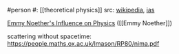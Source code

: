 #person 
#: [[theoretical physics]] 
src: [wikipedia](https://en.wikipedia.org/wiki/Nima_Arkani-Hamed), [ias](https://www.ias.edu/sns/arkani) 

[Emmy Noether's Influence on Physics](https://www.youtube.com/watch?v=8yi1H455Fhg) ([[Emmy Noether]]) 

scattering without spacetime: https://people.maths.ox.ac.uk/lmason/RP80/nima.pdf

